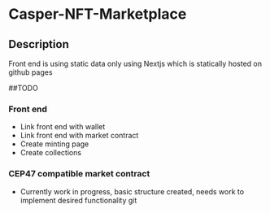 # Casper-NFT-Marketplace

## Description
Front end is using static data only using Nextjs which is statically hosted on github pages

##TODO
### Front end
- Link front end with wallet
- Link front end with market contract
- Create minting page
- Create collections

### CEP47 compatible market contract
- Currently work in progress, basic structure created, needs work to implement desired functionality
git 
